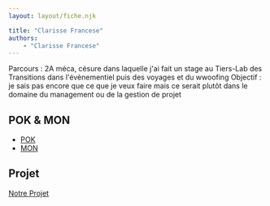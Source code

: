 ```yaml
---
layout: layout/fiche.njk

title: "Clarisse Francese"
authors:
    - "Clarisse Francese"
---
```


Parcours : 2A méca, césure dans laquelle j'ai fait un stage au Tiers-Lab des Transitions dans l'évènementiel puis des voyages et du wwoofing
Objectif : je sais pas encore que ce que je veux faire mais ce serait plutôt dans le domaine du management ou de la gestion de projet

## POK & MON

- [POK](./pok)
- [MON](./mon)

## Projet

[Notre Projet](../../20XX-20YY/_projets/notre-projet)
